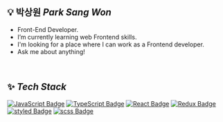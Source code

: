 ## 💡 박상원 *Park Sang Won*

- Front-End Developer.
- I’m currently learning web Frontend skills.
- I'm looking for a place where I can work as a Frontend developer.
- Ask me about anything!

<br>

## ✨ *Tech Stack*

[![JavaScript Badge](https://img.shields.io/badge/JavaScript-F7DF1E?style=flat-square&logo=JavaScript&logoColor=white)](https://javascript.info/)
[![TypeScript Badge](https://img.shields.io/badge/TypeScript-007ACC?style=flat-square&logo=TypeScript&logoColor=white)](https://www.typescriptlang.org/)
[![React Badge](https://img.shields.io/badge/React-61DAFB?style=flat-square&logo=React&logoColor=white)](https://reactjs.org/)
[![Redux Badge](https://img.shields.io/badge/redux-764ABC?style=flat-square&logo=redux&logoColor=white)](https://ko.redux.js.org/)
[![styled Badge](https://img.shields.io/badge/StyledComponents-DB7093?style=flat-square&logo=styled-components&logoColor=white)]()
[![scss Badge](https://img.shields.io/badge/SCSS-CC6699?style=flat-square&logo=Sass&logoColor=white)]()
<!-- [![styled Badge](http://img.shields.io/badge/socket.io-010101?style=flat-square&logo=socket.io&logoColor=white)](https://socket.io/) -->

<br>
